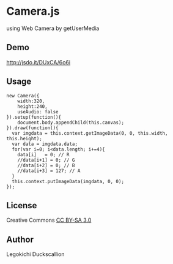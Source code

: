 Camera.js
======================
  using Web Camera by getUserMedia

Demo
----------
http://jsdo.it/DUxCA/6o6i

Usage
----------
    new Camera({
        width:320,
        height:240,
        useAudio: false
    }).setup(function(){
        document.body.appendChild(this.canvas);
    }).draw(function(){
      var imgdata = this.context.getImageData(0, 0, this.width, this.height);
      var data = imgdata.data;
      for(var i=0; i<data.length; i+=4){
        data[i]   = 0; // R
        //data[i+1] = 0; // G
        //data[i+2] = 0; // B
        //data[i+3] = 127; // A
      }
      this.context.putImageData(imgdata, 0, 0);
    });

License
----------
Creative Commons [CC BY-SA 3.0](http://creativecommons.org/licenses/by-sa/3.0/)

Author
----------
Legokichi Duckscallion